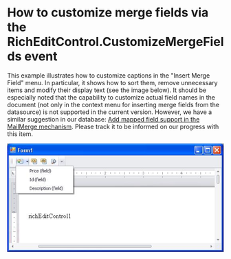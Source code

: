 # How to customize merge fields via the RichEditControl.CustomizeMergeFields event


<p>This example illustrates how to customize captions in the "Insert Merge Field" menu. In particular, it shows how to sort them, remove unnecessary items and modify their display text (see the image below). It should be especially noted that the capability to customize actual field names in the document (not only in the context menu for inserting merge fields from the datasource) is not supported in the current version. However, we have a similar suggestion in our database: <a href="https://www.devexpress.com/Support/Center/p/S32979">Add mapped field support in the MailMerge mechanism</a>. Please track it to be informed on our progress with this item.</p><p></p><p><img src="https://raw.githubusercontent.com/DevExpress-Examples/how-to-customize-merge-fields-via-the-richeditcontrolcustomizemergefields-event-e3483/11.1.7+/media/fa1cfb92-5343-48c7-90b7-1316254666dc.png"></p>

<br/>


